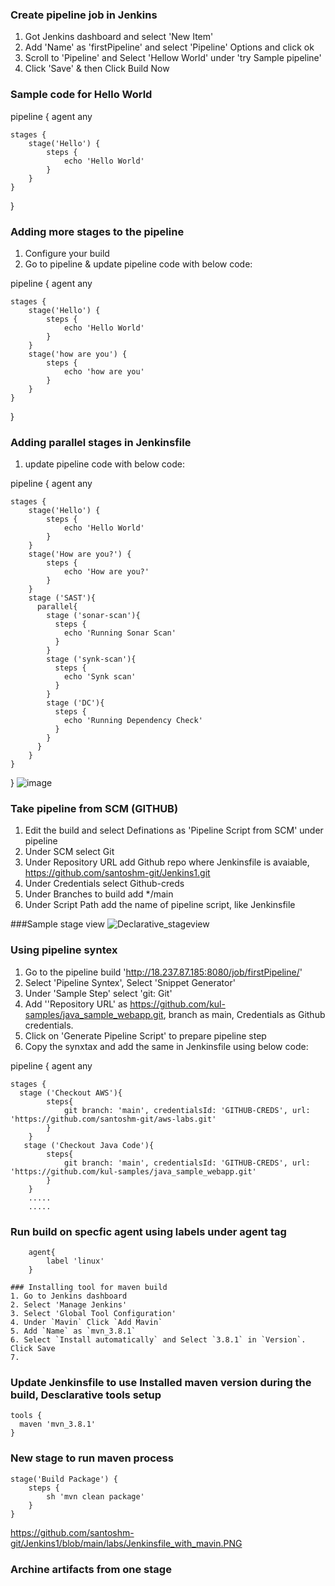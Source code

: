 ### Create pipeline job in Jenkins
1. Got Jenkins dashboard and select 'New Item'
2. Add 'Name' as 'firstPipeline' and select 'Pipeline' Options and click ok
3. Scroll to 'Pipeline' and Select 'Hellow World' under 'try Sample pipeline'
4. Click 'Save' & then Click Build Now

### Sample code for Hello World

pipeline {
    agent any

    stages {
        stage('Hello') {
            steps {
                echo 'Hello World'
            }
        }
    }
}

### Adding more stages to the pipeline
1. Configure your build
2. Go to pipeline & update pipeline code with below code:

pipeline {
    agent any

    stages {
        stage('Hello') {
            steps {
                echo 'Hello World'
            }
        }
        stage('how are you') {
            steps {
                echo 'how are you'
            }
        }
    }
}

### Adding parallel stages in Jenkinsfile
1. update pipeline code with below code:

pipeline {
    agent any

    stages {
        stage('Hello') {
            steps {
                echo 'Hello World'
            }
        }
        stage('How are you?') {
            steps {
                echo 'How are you?'
            }
        }
        stage ('SAST'){
          parallel{
            stage ('sonar-scan'){
              steps {
                echo 'Running Sonar Scan'
              }
            }
            stage ('synk-scan'){
              steps {
                echo 'Synk scan'
              }
            }
            stage ('DC'){
              steps {
                echo 'Running Dependency Check'
              }
            }
          }
        }
    }
}
![image](https://user-images.githubusercontent.com/64212984/129163258-3528ca87-2dee-447a-857f-861280c6b86f.png)


### Take pipeline from SCM (GITHUB)
1. Edit the build and select Definations as 'Pipeline Script from SCM' under pipeline
2. Under SCM select Git
3. Under Repository URL add Github repo where Jenkinsfile is avaiable, https://github.com/santoshm-git/Jenkins1.git
4. Under Credentials select Github-creds
5. Under Branches to build add */main
6. Under Script Path add the name of pipeline script, like Jenkinsfile

###Sample stage view
![Declarative_stageview](https://user-images.githubusercontent.com/64212984/129164869-677f29c6-e855-4356-9c95-d253f752e789.PNG)

### Using pipeline syntex
1. Go to the pipeline build 'http://18.237.87.185:8080/job/firstPipeline/'
2. Select 'Pipeline Syntex', Select 'Snippet Generator' 
3. Under 'Sample Step' select 'git: Git'
4. Add ''Repository URL' as https://github.com/kul-samples/java_sample_webapp.git, branch as main, Credentials as Github credentials.
5. Click on 'Generate Pipeline Script' to prepare pipeline  step
6. Copy the synxtax and add the same in Jenkinsfile using below code:

pipeline {
    agent any

    stages {
      stage ('Checkout AWS'){
            steps{
                git branch: 'main', credentialsId: 'GITHUB-CREDS', url: 'https://github.com/santoshm-git/aws-labs.git'
            }
        }  
       stage ('Checkout Java Code'){
            steps{
                git branch: 'main', credentialsId: 'GITHUB-CREDS', url: 'https://github.com/kul-samples/java_sample_webapp.git'
            }
        }
        .....
        .....

### Run build on specfic agent using labels under agent tag
```
    agent{
        label 'linux'
    }
```

```
### Installing tool for maven build
1. Go to Jenkins dashboard
2. Select 'Manage Jenkins'
3. Select 'Global Tool Configuration'
4. Under `Mavin` Click `Add Mavin`
5. Add `Name` as `mvn_3.8.1`
6. Select `Install automatically` and Select `3.8.1` in `Version`. Click Save
7. 
```
### Update Jenkinsfile to use Installed maven version during the build, Desclarative tools setup
```
tools {
  maven 'mvn_3.8.1'
}
```
### New stage to run maven process
```
stage('Build Package') {
    steps {
        sh 'mvn clean package'
    }
}
```
https://github.com/santoshm-git/Jenkins1/blob/main/labs/Jenkinsfile_with_mavin.PNG

### Archine artifacts from one stage
```

```